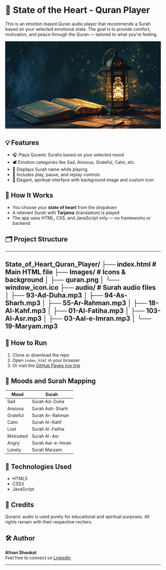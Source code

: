 # 📿 State of the Heart - Quran Player

This is an emotion-based Quran audio player that recommends a Surah based on your selected emotional state. The goal is to provide comfort, motivation, and peace through the Quran — tailored to what you're feeling.

![App Preview](Images/quran.png)

## 💡 Features

- 🎧 Plays Quranic Surahs based on your selected mood
- 🕊️ Emotion categories like Sad, Anxious, Grateful, Calm, etc.
- 📖 Displays Surah name while playing
- 🔁 Includes play, pause, and replay controls
- 🌙 Elegant, spiritual interface with background image and custom icon

## 🧠 How It Works

- You choose your **state of heart** from the dropdown
- A relevant Surah with **Tarjama** (translation) is played
- The app uses HTML, CSS, and JavaScript only — no frameworks or backend
 
## 🗂️ Project Structure
---
State_of_Heart_Quran_Player/
├── index.html                  # Main HTML file
├── Images/                     # Icons & background
│   ├── quran.png
│   └── window_icon.ico
├── audio/                      # Surah audio files
│   ├── 93-Ad-Duha.mp3
│   ├── 94-As-Sharh.mp3
│   ├── 55-Ar-Rahman.mp3
│   ├── 18-Al-Kahf.mp3
│   ├── 01-Al-Fatiha.mp3
│   ├── 103-Al-Asr.mp3
│   ├── 03-Aal-e-Imran.mp3
│   └── 19-Maryam.mp3
---

## 🚀 How to Run

1. Clone or download the repo
2. Open `index.html` in your browser
3. Or visit the [GitHub Pages live link](https://21afnan.github.io/State_of_Heart_Quran_Player/)

## 🎯 Moods and Surah Mapping

| Mood       | Surah              |
|------------|--------------------|
| Sad        | Surah Ad-Duha      |
| Anxious    | Surah Ash-Sharh    |
| Grateful   | Surah Ar-Rahman    |
| Calm       | Surah Al-Kahf      |
| Lost       | Surah Al-Fatiha    |
| Motivated  | Surah Al-Asr       |
| Angry      | Surah Aal-e-Imran  |
| Lonely     | Surah Maryam       |

## 📌 Technologies Used

- HTML5  
- CSS3  
- JavaScript

## 📎 Credits

Quranic audio is used purely for educational and spiritual purposes. All rights remain with their respective reciters.

## 🛠️ Author

**Afnan Shoukat**  
Feel free to connect on [LinkedIn](https://www.linkedin.com/in/afnan-shoukat-030306267/)

---

